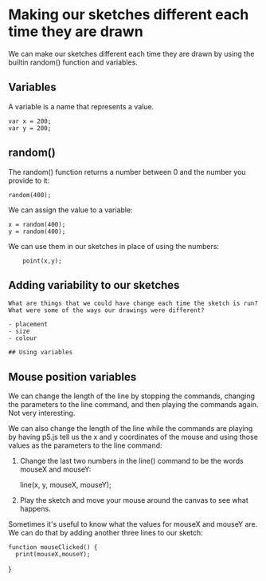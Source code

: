 # Making our sketches different each time they are drawn

We can make our sketches different each time they are drawn by using the builtin random() function and variables.

## Variables

A variable is a name that represents a value.

    var x = 200;
    var y = 200;

## random()

The random() function returns a number between 0 and the number you provide to it:

    random(400);

We can assign the value to a variable:

    x = random(400);
    y = random(400);

We can use them in our sketches in place of using the numbers:

        point(x,y);

## Adding variability to our sketches

    What are things that we could have change each time the sketch is run? What were some of the ways our drawings were different?

    - placement
    - size
    - colour

    ## Using variables

## Mouse position variables

We can change the length of the line by stopping the commands, changing the parameters to the line command, and then playing the commands again. Not very interesting.

We can also change the length of the line while the commands are playing by having p5.js tell us the x and y coordinates of the mouse and using those values as the parameters to the line command:

1. Change the last two numbers in the line() command to be the words mouseX and mouseY:

      line(x, y, mouseX, mouseY);

2. Play the sketch and move your mouse around the canvas to see what happens.

Sometimes it's useful to know what the values for mouseX and mouseY are. We can do that by adding another three lines to our sketch:

    function mouseClicked() {
      print(mouseX,mouseY);
}

